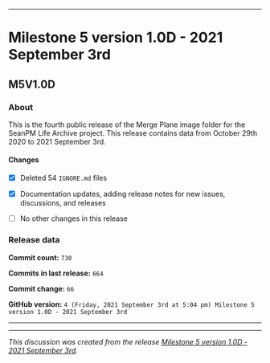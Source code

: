***

# Milestone 5 version 1.0D - 2021 September 3rd

## M5V1.0D

### About

This is the fourth public release of the Merge Plane image folder for the SeanPM Life Archive project. This release contains data from October 29th 2020 to 2021 September 3rd.

#### Changes
  
- [x] Deleted 54 `IGNORE.md` files

- [x] Documentation updates, adding release notes for new issues, discussions, and releases

- [ ] No other changes in this release

### Release data

**Commit count:** `730`

**Commits in last release:** `664`

**Commit change:** `66`

**GitHub version:** `4 (Friday, 2021 September 3rd at 5:04 pm) Milestone 5 version 1.0D - 2021 September 3rd`

***

<hr /><em>This discussion was created from the release <a href='https://github.com/seanpm2001/SeansLifeArchive_Images_Merge-planes/releases/tag/M5V1.0D'>Milestone 5 version 1.0D - 2021 September 3rd</a>.</em>
